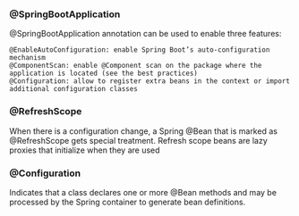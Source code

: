 ### @SpringBootApplication
  @SpringBootApplication annotation can be used to enable three features:

    @EnableAutoConfiguration: enable Spring Boot’s auto-configuration mechanism
    @ComponentScan: enable @Component scan on the package where the application is located (see the best practices)
    @Configuration: allow to register extra beans in the context or import additional configuration classes
    
### @RefreshScope
  When there is a configuration change, a Spring @Bean that is marked as @RefreshScope gets special treatment.
  Refresh scope beans are lazy proxies that initialize when they are used
  
### @Configuration
  Indicates that a class declares one or more @Bean methods and may be processed by the Spring container to 
  generate bean definitions.
  
